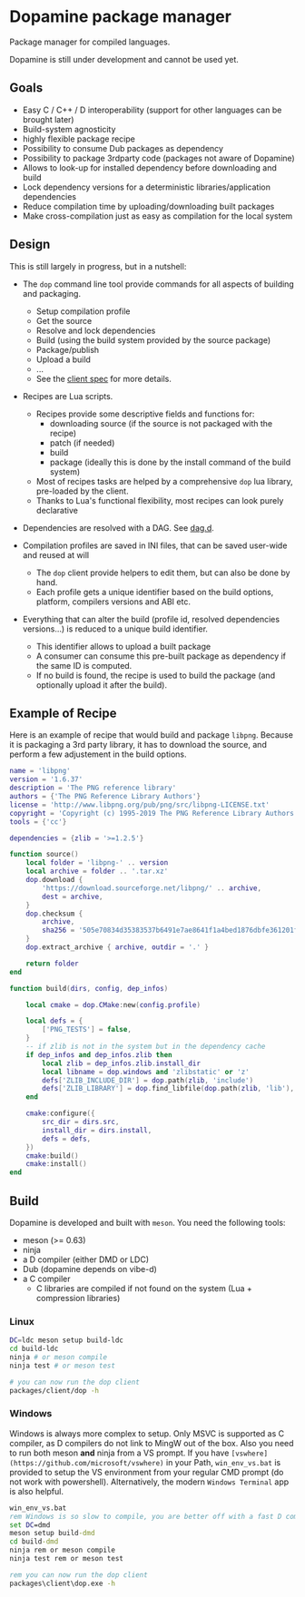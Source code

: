 # Dopamine package manager

Package manager for compiled languages.

Dopamine is still under development and cannot be used yet.

## Goals

- Easy C / C++ / D interoperability (support for other languages can be brought later)
- Build-system agnosticity
- highly flexible package recipe
- Possibility to consume Dub packages as dependency
- Possibility to package 3rdparty code (packages not aware of Dopamine)
- Allows to look-up for installed dependency before downloading and build
- Lock dependency versions for a deterministic libraries/application dependencies
- Reduce compilation time by uploading/downloading built packages
- Make cross-compilation just as easy as compilation for the local system

## Design

This is still largely in progress, but in a nutshell:

 - The `dop` command line tool provide commands for all aspects of building and packaging.
    - Setup compilation profile
    - Get the source
    - Resolve and lock dependencies
    - Build (using the build system provided by the source package)
    - Package/publish
    - Upload a build
    - ...
    - See the [client spec](https://github.com/rtbo/dopamine/blob/main/client/SPEC.md) for more details.

 - Recipes are Lua scripts.
    - Recipes provide some descriptive fields and functions for:
        - downloading source (if the source is not packaged with the recipe)
        - patch (if needed)
        - build
        - package (ideally this is done by the install command of the build system)
    - Most of recipes tasks are helped by a comprehensive `dop` lua library, pre-loaded by the client.
    - Thanks to Lua's functional flexibility, most recipes can look purely declarative

 - Dependencies are resolved with a DAG. See [dag.d](https://github.com/rtbo/dopamine/blob/main/lib/src/dopamine/dep/dag.d).

 - Compilation profiles are saved in INI files, that can be saved user-wide and reused at will
    - The `dop` client provide helpers to edit them, but can also be done by hand.
    - Each profile gets a unique identifier based on the build options, platform, compilers versions and ABI etc.

 - Everything that can alter the build (profile id, resolved dependencies versions...) is reduced to a unique build identifier.
    - This identifier allows to upload a built package
    - A consumer can consume this pre-built package as dependency if the same ID is computed.
    - If no build is found, the recipe is used to build the package (and optionally upload it after the build).

## Example of Recipe

Here is an example of recipe that would build and package `libpng`.
Because it is packaging a 3rd party library, it has to download the source,
and perform a few adjustement in the build options.

```lua
name = 'libpng'
version = '1.6.37'
description = 'The PNG reference library'
authors = {'The PNG Reference Library Authors'}
license = 'http://www.libpng.org/pub/png/src/libpng-LICENSE.txt'
copyright = 'Copyright (c) 1995-2019 The PNG Reference Library Authors'
tools = {'cc'}

dependencies = {zlib = '>=1.2.5'}

function source()
    local folder = 'libpng-' .. version
    local archive = folder .. '.tar.xz'
    dop.download {
        'https://download.sourceforge.net/libpng/' .. archive,
        dest = archive,
    }
    dop.checksum {
        archive,
        sha256 = '505e70834d35383537b6491e7ae8641f1a4bed1876dbfe361201fc80868d88ca',
    }
    dop.extract_archive { archive, outdir = '.' }

    return folder
end

function build(dirs, config, dep_infos)

    local cmake = dop.CMake:new(config.profile)

    local defs = {
        ['PNG_TESTS'] = false,
    }
    -- if zlib is not in the system but in the dependency cache
    if dep_infos and dep_infos.zlib then
        local zlib = dep_infos.zlib.install_dir
        local libname = dop.windows and 'zlibstatic' or 'z'
        defs['ZLIB_INCLUDE_DIR'] = dop.path(zlib, 'include')
        defs['ZLIB_LIBRARY'] = dop.find_libfile(dop.path(zlib, 'lib'), libname, 'static')
    end

    cmake:configure({
        src_dir = dirs.src,
        install_dir = dirs.install,
        defs = defs,
    })
    cmake:build()
    cmake:install()
end
```

## Build

Dopamine is developed and built with `meson`.
You need the following tools:
 - meson (>= 0.63)
 - ninja
 - a D compiler (either DMD or LDC)
 - Dub (dopamine depends on vibe-d)
 - a C compiler
    - C libraries are compiled if not found on the system (Lua + compression libraries)

### Linux

```sh
DC=ldc meson setup build-ldc
cd build-ldc
ninja # or meson compile
ninja test # or meson test

# you can now run the dop client
packages/client/dop -h
```

### Windows

Windows is always more complex to setup.
Only MSVC is supported as C compiler, as D compilers do not link to MingW out of the box.
Also you need to run both meson **and** ninja from a VS prompt.
If you have `[vswhere](https://github.com/microsoft/vswhere)` in your Path,
`win_env_vs.bat` is provided to setup the VS environment from your regular CMD prompt (do not work with powershell).
Alternatively, the modern `Windows Terminal` app is also helpful.

```bat
win_env_vs.bat
rem Windows is so slow to compile, you are better off with a fast D compiler
set DC=dmd
meson setup build-dmd
cd build-dmd
ninja rem or meson compile
ninja test rem or meson test

rem you can now run the dop client
packages\client\dop.exe -h
```
